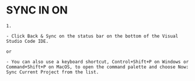 
# SYNC IN ON

    1.
    
    - Click Back & Sync on the status bar on the bottom of the Visual Studio Code IDE.

    or

    - You can also use a keyboard shortcut, Control+Shift+P on Windows or Command+Shift+P on MacOS, to open the command palette and choose Now: Sync Current Project from the list.